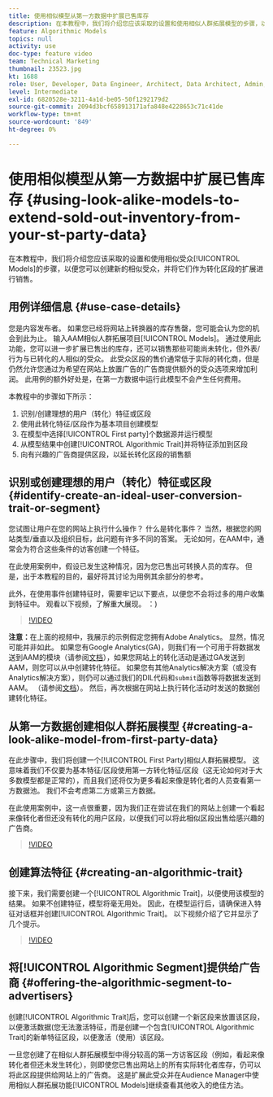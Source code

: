 ```yaml
---
title: 使用相似模型从第一方数据中扩展已售库存
description: 在本教程中，我们将介绍您应该采取的设置和使用相似人群拓展模型的步骤，以便您可以创建新的相似受众，并将它们作为转化区段的扩展进行销售。
feature: Algorithmic Models
topics: null
activity: use
doc-type: feature video
team: Technical Marketing
thumbnail: 23523.jpg
kt: 1688
role: User, Developer, Data Engineer, Architect, Data Architect, Admin, Leader
level: Intermediate
exl-id: 6820528e-3211-4a1d-be05-50f1292179d2
source-git-commit: 2094d3bcf658913171afa848e4228653c71c41de
workflow-type: tm+mt
source-wordcount: '849'
ht-degree: 0%

---
```


# 使用相似模型从第一方数据中扩展已售库存 {#using-look-alike-models-to-extend-sold-out-inventory-from-your-st-party-data}

在本教程中，我们将介绍您应该采取的设置和使用相似受众[!UICONTROL Models]的步骤，以便您可以创建新的相似受众，并将它们作为转化区段的扩展进行销售。

## 用例详细信息 {#use-case-details}

您是内容发布者。 如果您已经将网站上转换器的库存售罄，您可能会认为您的机会到此为止。 输入AAM相似人群拓展项目[!UICONTROL Models]。 通过使用此功能，您可以进一步扩展已售出的库存，还可以销售那些可能尚未转化，但外表/行为与已转化的人相似的受众。 此受众区段的售价通常低于实际的转化商，但是仍然允许您通过为希望在网站上放置广告的广告商提供额外的受众选项来增加利润。 此用例的额外好处是，在第一方数据中运行此模型不会产生任何费用。

本教程中的步骤如下所示：

1. 识别/创建理想的用户（转化）特征或区段
1. 使用此转化特征/区段作为基本项目创建模型
1. 在模型中选择[!UICONTROL First party]个数据源并运行模型
1. 从模型结果中创建[!UICONTROL Algorithmic Trait]并将特征添加到区段
1. 向有兴趣的广告商提供区段，以延长转化区段的销售额

## 识别或创建理想的用户（转化）特征或区段 {#identify-create-an-ideal-user-conversion-trait-or-segment}

您试图让用户在您的网站上执行什么操作？ 什么是转化事件？ 当然，根据您的网站类型/垂直以及组织目标，此问题有许多不同的答案。 无论如何，在AAM中，通常会为符合这些条件的访客创建一个特征。

在此使用案例中，假设已发生这种情况，因为您已售出可转换人员的库存。 但是，出于本教程的目的，最好将其讨论为用例其余部分的参考。

此外，在使用事件创建特征时，需要牢记以下要点，以便您不会将过多的用户收集到特征中。 观看以下视频，了解重大展现。 ：)

>[!VIDEO](https://video.tv.adobe.com/v/23431/?quality=12)

**注意：**&#x200B;在上面的视频中，我展示的示例假定您拥有Adobe Analytics。 显然，情况可能并非如此。 如果您有Google Analytics(GA)，则我们有一个可用于将数据发送到AAM的模块（请参阅[文档](https://experienceleague.adobe.com/docs/audience-manager/user-guide/dil-api/dil-overview.html)），如果您网站上的转化活动是通过GA发送到AAM，则您可以从中创建转化特征。 如果您有其他Analytics解决方案（或没有Analytics解决方案），则仍可以通过我们的DIL代码和`submit`函数等将数据发送到AAM。 （请参阅[文档](https://experienceleague.adobe.com/docs/audience-manager/user-guide/dil-api/dil-modules.html)）。 然后，再次根据在网站上执行转化活动时发送的数据创建转化特征。

## 从第一方数据创建相似人群拓展模型 {#creating-a-look-alike-model-from-first-party-data}

在此步骤中，我们将创建一个[!UICONTROL First Party]相似人群拓展模型。 这意味着我们不仅要为基本特征/区段使用第一方转化特征/区段（这无论如何对于大多数模型都是正常的），而且我们还将仅为更多看起来像是转化者的人员查看第一方数据池。 我们不会考虑第二方或第三方数据。

在此使用案例中，这一点很重要，因为我们正在尝试在我们的网站上创建一个看起来像转化者但还没有转化的用户区段，以便我们可以将此相似区段出售给感兴趣的广告商。

>[!VIDEO](https://video.tv.adobe.com/v/23504/?quality-12)

## 创建算法特征 {#creating-an-algorithmic-trait}

接下来，我们需要创建一个[!UICONTROL Algorithmic Trait]，以便使用该模型的结果。 如果不创建特征，模型将毫无用处。 因此，在模型运行后，请确保进入特征对话框并创建[!UICONTROL Algorithmic Trait]。 以下视频介绍了它并显示了几个提示。

>[!VIDEO](https://video.tv.adobe.com/v/23523/?quality=12)

## 将[!UICONTROL Algorithmic Segment]提供给广告商 {#offering-the-algorithmic-segment-to-advertisers}

创建[!UICONTROL Algorithmic Trait]后，您可以创建一个新区段来放置该区段，以便激活数据(您无法激活特征，而是创建一个包含[!UICONTROL Algorithmic Trait]的新单特征区段，以便激活（使用）该区段。

一旦您创建了在相似人群拓展模型中得分较高的第一方访客区段（例如，看起来像转化者但还未发生转化），则即使您已售出网站上的所有实际转化者库存，仍可以将此区段提供给网站上的广告商。 这是扩展此受众并在Audience Manager中使用相似人群拓展功能[!UICONTROL Models]继续查看其他收入的绝佳方法。
